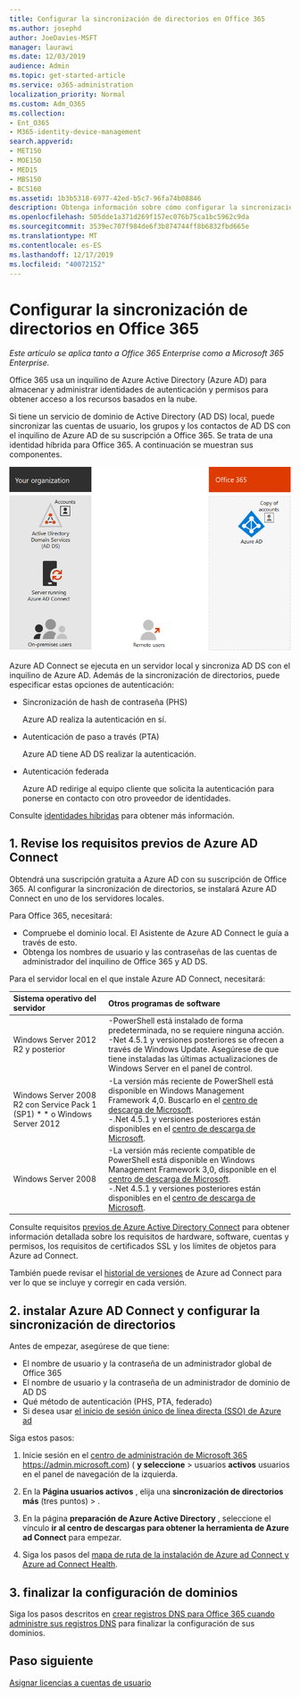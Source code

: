 ```yaml
---
title: Configurar la sincronización de directorios en Office 365
ms.author: josephd
author: JoeDavies-MSFT
manager: laurawi
ms.date: 12/03/2019
audience: Admin
ms.topic: get-started-article
ms.service: o365-administration
localization_priority: Normal
ms.custom: Adm_O365
ms.collection:
- Ent_O365
- M365-identity-device-management
search.appverid:
- MET150
- MOE150
- MED15
- MBS150
- BCS160
ms.assetid: 1b3b5318-6977-42ed-b5c7-96fa74b08846
description: Obtenga información sobre cómo configurar la sincronización de directorios entre Office 365 y su Active Directory local.
ms.openlocfilehash: 505dde1a371d269f157ec076b75ca1bc5962c9da
ms.sourcegitcommit: 3539ec707f984de6f3b874744ff8b6832fbd665e
ms.translationtype: MT
ms.contentlocale: es-ES
ms.lasthandoff: 12/17/2019
ms.locfileid: "40072152"
---
```

# <a name="set-up-directory-synchronization-for-office-365"></a>Configurar la sincronización de directorios en Office 365

*Este artículo se aplica tanto a Office 365 Enterprise como a Microsoft 365 Enterprise.*

Office 365 usa un inquilino de Azure Active Directory (Azure AD) para almacenar y administrar identidades de autenticación y permisos para obtener acceso a los recursos basados en la nube. 

Si tiene un servicio de dominio de Active Directory (AD DS) local, puede sincronizar las cuentas de usuario, los grupos y los contactos de AD DS con el inquilino de Azure AD de su suscripción a Office 365. Se trata de una identidad híbrida para Office 365. A continuación se muestran sus componentes.

![Componentes de la sincronización de directorios para Office 365](./media/about-office-365-identity/hybrid-identity.png)

Azure AD Connect se ejecuta en un servidor local y sincroniza AD DS con el inquilino de Azure AD. Además de la sincronización de directorios, puede especificar estas opciones de autenticación:

- Sincronización de hash de contraseña (PHS)

  Azure AD realiza la autenticación en sí.

- Autenticación de paso a través (PTA)

  Azure AD tiene AD DS realizar la autenticación.

- Autenticación federada

  Azure AD redirige al equipo cliente que solicita la autenticación para ponerse en contacto con otro proveedor de identidades.

Consulte [identidades híbridas](plan-for-directory-synchronization.md) para obtener más información.
  
## <a name="1-review-prerequisites-for-azure-ad-connect"></a>1. Revise los requisitos previos de Azure AD Connect

Obtendrá una suscripción gratuita a Azure AD con su suscripción de Office 365. Al configurar la sincronización de directorios, se instalará Azure AD Connect en uno de los servidores locales.
  
Para Office 365, necesitará:
  
- Compruebe el dominio local. El Asistente de Azure AD Connect le guía a través de esto.
- Obtenga los nombres de usuario y las contraseñas de las cuentas de administrador del inquilino de Office 365 y AD DS.

Para el servidor local en el que instale Azure AD Connect, necesitará:
  
|**Sistema operativo del servidor**|**Otros programas de software**|
|:-----|:-----|
|Windows Server 2012 R2 y posterior | -PowerShell está instalado de forma predeterminada, no se requiere ninguna acción.  <br> -Net 4.5.1 y versiones posteriores se ofrecen a través de Windows Update. Asegúrese de que tiene instaladas las últimas actualizaciones de Windows Server en el panel de control. |
|Windows Server 2008 R2 con Service Pack 1 (SP1) * * o Windows Server 2012 | -La versión más reciente de PowerShell está disponible en Windows Management Framework 4,0. Buscarlo en el [centro de descarga de Microsoft](https://go.microsoft.com/fwlink/p/?LinkId=717996).  <br> -.Net 4.5.1 y versiones posteriores están disponibles en el [centro de descarga de Microsoft](https://go.microsoft.com/fwlink/p/?LinkId=717996). |
|Windows Server 2008 | -La versión más reciente compatible de PowerShell está disponible en Windows Management Framework 3,0, disponible en el [centro de descarga de Microsoft](https://go.microsoft.com/fwlink/p/?LinkId=717996).  <br> -.Net 4.5.1 y versiones posteriores están disponibles en el [centro de descarga de Microsoft](https://go.microsoft.com/fwlink/p/?LinkId=717996). |

Consulte requisitos [previos de Azure Active Directory Connect](https://docs.microsoft.com/azure/active-directory/hybrid/how-to-connect-install-prerequisites) para obtener información detallada sobre los requisitos de hardware, software, cuentas y permisos, los requisitos de certificados SSL y los límites de objetos para Azure ad Connect.
  
También puede revisar el [historial de versiones](https://docs.microsoft.com/azure/active-directory/hybrid/reference-connect-version-history) de Azure ad Connect para ver lo que se incluye y corregir en cada versión.

## <a name="2-install-azure-ad-connect-and-configure-directory-synchronization"></a>2. instalar Azure AD Connect y configurar la sincronización de directorios

Antes de empezar, asegúrese de que tiene:

- El nombre de usuario y la contraseña de un administrador global de Office 365
- El nombre de usuario y la contraseña de un administrador de dominio de AD DS
- Qué método de autenticación (PHS, PTA, federado)
- Si desea usar [el inicio de sesión único de línea directa (SSO) de Azure ad](https://docs.microsoft.com/azure/active-directory/hybrid/how-to-connect-sso)

Siga estos pasos:

1. Inicie sesión en el [centro de administración de Microsoft 365](https://admin.microsoft.com) https://admin.microsoft.com) ( **y seleccione** \> usuarios **activos** usuarios en el panel de navegación de la izquierda.
2. En la **Página usuarios activos** , elija una **sincronización de directorios** **más** (tres puntos) \> .
  
3. En la página **preparación de Azure Active Directory** , seleccione el vínculo **ir al centro de descargas para obtener la herramienta de Azure ad Connect** para empezar. 
4. Siga los pasos del [mapa de ruta de la instalación de Azure ad Connect y Azure ad Connect Health](https://docs.microsoft.com/azure/active-directory/hybrid/how-to-connect-install-roadmap).

## <a name="3-finish-setting-up-domains"></a>3. finalizar la configuración de dominios

Siga los pasos descritos en [crear registros DNS para Office 365 cuando administre sus registros DNS](https://docs.microsoft.com/office365/admin/get-help-with-domains/create-dns-records-at-any-dns-hosting-provider) para finalizar la configuración de sus dominios.

## <a name="next-step"></a>Paso siguiente

[Asignar licencias a cuentas de usuario](assign-licenses-to-user-accounts.md)
